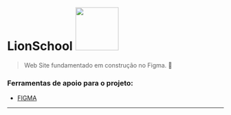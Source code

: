 # LionSchool <img src="[https://i.pinimg.com/originals/b7/92/77/b79277704a1eb59f428b207b0d414329.gif](https://i.pinimg.com/originals/a9/c8/b8/a9c8b8bda377e08cfdaf21f988600592.gif)" width="100px">
> Web Site fundamentado em construção no Figma.
📝
### Ferramentas de apoio para o projeto: 
- [FIGMA](https://www.figma.com/file/tLlcaTZk6CpP0tkfdCA0ET/LineSchool?type=design&t=TDRlFLLqJ5LKsuDk-0)

------
